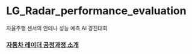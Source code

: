 # LG_Radar_performance_evaluation
자율주행 센서의 안테나 성능 예측 AI 경진대회

### [자동차 레이더 공정과정 소개](https://github.com/Reve-de-l-annee/LG_Radar_performance_evaluation/blob/517f956acd5cbd02eb4414af7377831460065111/description/Manufacturing%20process.md)
